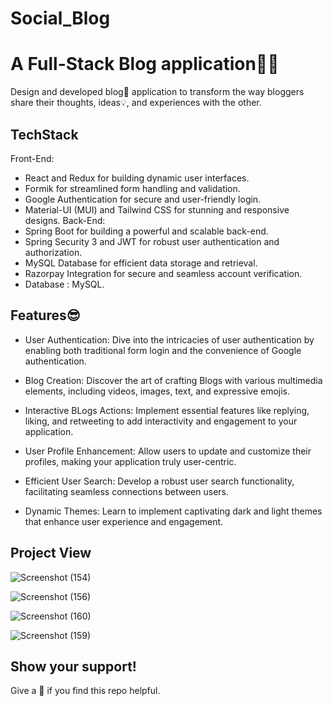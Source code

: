 
# Social_Blog
# A Full-Stack Blog application👨‍💻
Design and developed blog📸 application to transform the way bloggers share their thoughts, ideas💡, and experiences with the other.
## TechStack
Front-End:
- React and Redux for building dynamic user interfaces.
- Formik for streamlined form handling and validation.
- Google Authentication for secure and user-friendly login.
- Material-UI (MUI) and Tailwind CSS for stunning and responsive designs.
Back-End:
- Spring Boot for building a powerful and scalable back-end.
- Spring Security 3 and JWT for robust user authentication and authorization.
- MySQL Database for efficient data storage and retrieval.
- Razorpay Integration for secure and seamless account verification.
- Database : MySQL.

## Features😎 
- User Authentication: Dive into the intricacies of user authentication by enabling both traditional form login and the convenience of Google authentication.

- Blog Creation: Discover the art of crafting Blogs with various multimedia elements, including videos, images, text, and expressive emojis.

- Interactive BLogs Actions: Implement essential features like replying, liking, and retweeting to add interactivity and engagement to your application.
- User Profile Enhancement: Allow users to update and customize their profiles, making your application truly user-centric.

- Efficient User Search: Develop a robust user search functionality, facilitating seamless connections between users.

- Dynamic Themes: Learn to implement captivating dark and light themes that enhance user experience and engagement.
## Project View
![Screenshot (154)](https://github.com/user-attachments/assets/92b952c9-7622-43b0-97a8-7c26d9cfabd3)

![Screenshot (156)](https://github.com/user-attachments/assets/f6f27836-2272-4f9f-8ee7-1813625b7477)

![Screenshot (160)](https://github.com/user-attachments/assets/bbd47790-520e-409c-b9f0-3f21fcc9b399)

![Screenshot (159)](https://github.com/user-attachments/assets/feb99796-c643-4e44-8f89-5bd7cba50444)

## Show your support!

Give a 🌟 if you find this repo helpful.
